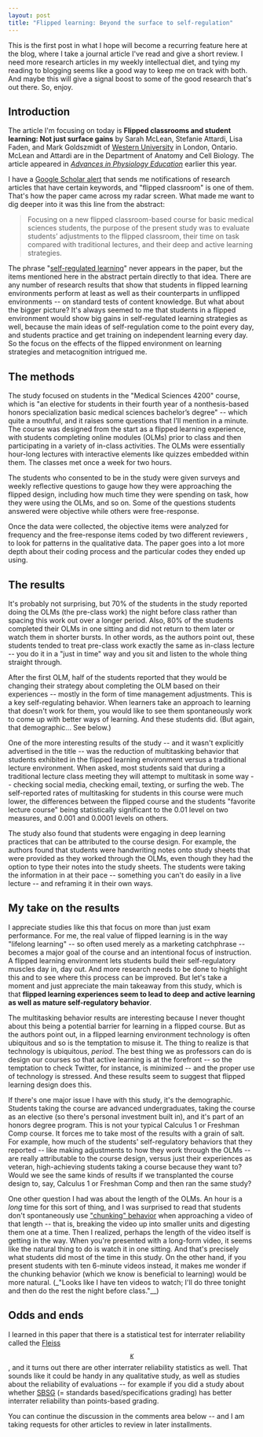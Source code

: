 ```yaml
---
layout: post
title: "Flipped learning: Beyond the surface to self-regulation"
---
```


This is the first post in what I hope will become a recurring feature here at the blog, where I take a journal article I've read and give a short review. I need more research articles in my weekly intellectual diet, and tying my reading to blogging seems like a good way to keep me on track with both. And maybe this will give a signal boost to some of the good research that's out there. So, enjoy.

## Introduction

The article I'm focusing on today is __Flipped classrooms and student learning: Not just surface gains__ by Sarah McLean, Stefanie Attardi, Lisa Faden, and Mark Goldszmidt of [Western University](http://www.uwo.ca/) in London, Ontario. McLean and Attardi are in the Department of Anatomy and Cell Biology. The article appeared in [_Advances in Physiology Education_](http://advan.physiology.org/) earlier this year. 

I have a [Google Scholar alert](https://scholar.google.com/scholar_alerts?view_op=list_alerts&hl=en) that sends me notifications of research articles that have certain keywords, and "flipped classroom" is one of them. That's how the paper came across my radar screen. What made me want to dig deeper into it was this line from the abstract: 

> Focusing on a new flipped classroom-based course for basic medical sciences students, the purpose of the present study was to evaluate students’ adjustments to the flipped classroom, their time on task compared with traditional lectures, and their deep and active learning strategies.

The phrase "[self-regulated learning](https://en.wikipedia.org/wiki/Self-regulated_learning)" never appears in the paper, but the items mentioned here in the abstract pertain directly to that idea. There are any number of research results that show that students in flipped learning environments perform at least as well as their counterparts in unflipped environments -- on standard tests of content knowledge. But what about the bigger picture? It's always seemed to me that students in a flipped environment would show big gains in self-regulated learning strategies as well, because the main ideas of self-regulation come to the point every day, and students practice and get training on independent learning every day. So the focus on the effects of the flipped environment on learning strategies and metacognition intrigued me. 

## The methods

The study focused on students in the "Medical Sciences 4200" course, which is "an elective for students in their fourth year of a nonthesis-based honors specialization basic medical sciences bachelor’s degree" -- which quite a mouthful, and it raises some questions that I'll mention in a minute. The course was designed from the start as a flipped learning experience, with students completing online modules (OLMs) prior to class and then participating in a variety of  in-class activities. The OLMs were essentially hour-long lectures with interactive elements like quizzes embedded within them. The classes met once a week for two hours. 

The students who consented to be in the study were given surveys and weekly reflective questions to gauge how they were approaching the flipped design, including how much time they were spending on task, how they were using the OLMs, and so on. Some of the questions students answered were objective while others were free-response. 

Once the data were collected, the objective items were analyzed for frequency and the free-response items coded by two different reviewers , to look for patterns in the qualitative data. The paper goes into a lot more depth about their coding process and the particular codes they ended up using. 

## The results

It's probably not surprising, but 70% of the students in the study reported doing the OLMs (the pre-class work) the night before class rather than spacing this work out over a longer period. Also, 80% of the students completed their OLMs in one sitting and did not return to them later or watch them in shorter bursts. In other words, as the authors point out, these students tended to treat pre-class work exactly the same as in-class lecture -- you do it in a "just in time" way and you sit and listen to the whole thing straight through. 

After the first OLM, half of the students reported that they would be changing their strategy about completing the OLM based on their experiences -- mostly in the form of time management adjustments. This is a key self-regulating behavior. When learners take an approach to learning that doesn't work for them, you would like to see them spontaneously work to come up with better ways of learning. And these students did. (But again, that demographic... See below.)

One of the more interesting results of the study -- and it wasn't explicitly advertised in the title -- was the reduction of multitasking behavior that students exhibited in the flipped learning environment versus a traditional lecture environment. When asked, most students said that during a traditional lecture class meeting they will attempt to multitask in some way -- checking social media, checking email, texting, or surfing the web. The self-reported rates of multitasking for students in this course were much lower, the differences between the flipped course and the students "favorite lecture course" being statistically significant to the 0.01 level on two measures, and 0.001 and 0.0001 levels on others. 

The study also found that students were engaging in deep learning practices that can be attributed to the course design. For example, the authors found that students were handwriting notes onto study sheets that were provided as they worked through the OLMs, even though they had the option to type their notes into the study sheets. The students were taking the information in at their pace -- something you can't do easily in a live lecture -- and reframing it in their own ways.

## My take on the results 

I appreciate studies like this that focus on more than just exam performance. For me, the real value of flipped learning is in the way "lifelong learning" -- so often used merely as a marketing catchphrase -- becomes a major goal of the course and an intentional focus of instruction. A flipped learning environment lets students build their self-regulatory muscles day in, day out. And more research needs to be done to highlight this and to see where this process can be improved. But let's take a moment and just appreciate the main takeaway from this study, which is that __flipped learning experiences seem to lead to deep and active learning as well as mature self-regulatory behavior__. 

The multitasking behavior results are interesting because I never thought about this being a potential barrier for learning in a flipped course. But as the authors point out, in a flipped learning environment technology is often ubiquitous and so is the temptation to misuse it. The thing to realize is that technology is ubiquitous, _period_. The best thing we as professors can do is design our courses so that active learning is at the forefront -- so the temptation to check Twitter, for instance, is minimized -- and the proper use of technology is stressed. And these results seem to suggest that flipped learning design does this. 

If there's one major issue I have with this study, it's the demographic. Students taking the course are advanced undergraduates, taking the course as an elective (so there's personal investment built in), and it's part of an honors degree program. This is not your typical Calculus 1 or Freshman Comp course. It forces me to take most of the results with a grain of salt. For example, how much of the students' self-regulatory behaviors that they reported -- like making adjustments to how they work through the OLMs -- are really attributable to the course design, versus just their experiences as veteran, high-achieving students taking a course because they want to? Would we see the same kinds of results if we transplanted the course design to, say, Calculus 1 or Freshman Comp and then ran the same study?

One other question I had was about the length of the OLMs. An hour is a _long_ time for this sort of thing, and I was surprised to read that students don't spontaneously use ["chunking" behavior](https://en.wikipedia.org/wiki/Chunking_(psychology)) when approaching a video of that length -- that is, breaking the video up into smaller units and digesting them one at a time. Then I realized, perhaps the length of the video itself is getting in the way. When you're presented with a long-form video, it seems like the natural thing to do is watch it in one sitting. And that's precisely what students did most of the time in this study. On the other hand, if you present students with ten 6-minute videos instead, it makes me wonder if the chunking behavior (which we know is beneficial to learning) would be more natural. (_"Looks like I have ten videos to watch; I'll do three tonight and then do the rest the night before class."__) 


## Odds and ends

I learned in this paper that there is a statistical test for interrater reliability called the [Fleiss $$\kappa$$](https://en.wikipedia.org/wiki/Fleiss%27_kappa), and it turns out there are other interrater reliability statistics as well. That sounds like it could be handy in any qualitative study, as well as studies about the reliability of evaluations -- for example if you did a study about whether [SBSG](https://plus.google.com/communities/117099673102877564377) (= standards based/specifications grading) has better interrater reliability than points-based grading.  

You can continue the discussion in the comments area below -- and I am taking requests for other articles to review in later installments. 